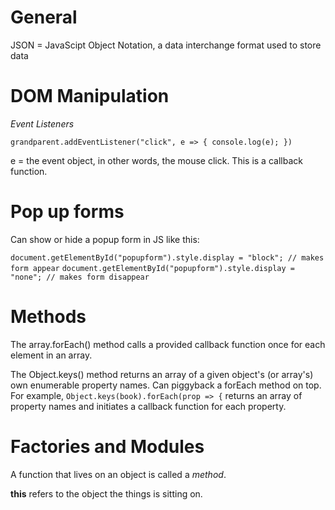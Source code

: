 # General

JSON = JavaScipt Object Notation, a data interchange format used to store data


# DOM Manipulation

*Event Listeners*

`grandparent.addEventListener("click", e => {
    console.log(e);
})`

e = the event object, in other words, the mouse click. This is a callback function.

# Pop up forms

Can show or hide a popup form in JS like this:

`document.getElementById("popupform").style.display = "block"; // makes form appear`
`document.getElementById("popupform").style.display = "none"; // makes form disappear`

# Methods

The array.forEach() method calls a provided callback function once for each element in an array.

The Object.keys() method returns an array of a given object's (or array's) own enumerable property names.
Can piggyback a forEach method on top. For example, `Object.keys(book).forEach(prop => {` 
returns an array of property names and initiates a callback function for each property.

# Factories and Modules

A function that lives on an object is called a *method*.

**this** refers to the object the things is sitting on.
